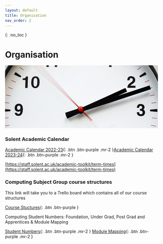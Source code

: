 ```yaml
---
layout: default
title: Organisation
nav_order: 2
---
```


{: .no_toc }

# Organisation

![clock](images/clock.jpg)


### Solent Academic Calendar

[Academic Calendar 2022-23](https://students.solent.ac.uk/official-documents/policy-governance-and-information/academic-calendar-2022-23.pdf){: .btn .btn-purple .mr-2 }[Academic Calendar 2023-24](https://students.solent.ac.uk/official-documents/policy-governance-and-information/academic-calendar-2023-24.pdf){: .btn .btn-purple .mr-2 } 


[https://staff.solent.ac.uk/academic-toolkit/term-times](https://staff.solent.ac.uk/academic-toolkit/term-times)

### Computing Subject Group course structures

This link will take you to a Trello board which contains all of our course structures

[Course Stuctures](https://trello.com/b/YItt9IH6/course-structure-2021){: .btn .btn-purple } 

Computing Student Numbers: Foundation, Under Grad, Post Grad and Apprentices & Module Mapping

[Student Numbers](https://eur03.safelinks.protection.outlook.com/ap/x-59584e83/?url=https%3A%2F%2Fssu-my.sharepoint.com%2F%3Ax%3A%2Fg%2Fpersonal%2Fmartin_reid_solent_ac_uk%2FETxaF89gUB5MhpylKDL8kvUBfAZ0pCB3eskY_M6AYMXitQ%3Fe%3DfvIzsf&data=05%7C01%7Cmartin.reid%40solent.ac.uk%7C6acd2ce502b54060e08f08dab05c10ff%7Cd684e4cd491a4577bf33546478d72e3c%7C0%7C0%7C638016207025941702%7CUnknown%7CTWFpbGZsb3d8eyJWIjoiMC4wLjAwMDAiLCJQIjoiV2luMzIiLCJBTiI6Ik1haWwiLCJXVCI6Mn0%3D%7C3000%7C%7C%7C&sdata=XMemyRfAePSFbQbYUbbxhXzNBN9rNklKOYTVlq7AZgM%3D&reserved=0){: .btn .btn-purple .mr-2 } 
[Module Mapping](https://eur03.safelinks.protection.outlook.com/ap/x-59584e83/?url=https%3A%2F%2Fssu-my.sharepoint.com%2F%3Ax%3A%2Fg%2Fpersonal%2Fmartin_reid_solent_ac_uk%2FEaxEcLlg73tIpdEyRkUNYrYBWLkXZcCkzhkiY8SmgipWOw%3Fe%3DGbNnjV&data=05%7C01%7Cmartin.reid%40solent.ac.uk%7C6acd2ce502b54060e08f08dab05c10ff%7Cd684e4cd491a4577bf33546478d72e3c%7C0%7C0%7C638016207025941702%7CUnknown%7CTWFpbGZsb3d8eyJWIjoiMC4wLjAwMDAiLCJQIjoiV2luMzIiLCJBTiI6Ik1haWwiLCJXVCI6Mn0%3D%7C3000%7C%7C%7C&sdata=T5jHmgJGihVb%2B2x2CnmRU00gvw34u7OhNtB4phM2Cx0%3D&reserved=0){: .btn .btn-purple .mr-2 }
